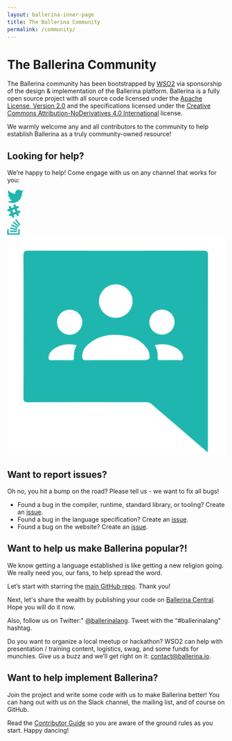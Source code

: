 ```yaml
---
layout: ballerina-inner-page
title: The Ballerina Community
permalink: /community/
---
```


# The Ballerina Community

The Ballerina community has been bootstrapped by <a href="https://wso2.com">WSO2</a> via sponsorship of the design & implementation of the Ballerina platform. Ballerina is a fully open source project with all source code licensed under the <a href="https://www.apache.org/licenses/LICENSE-2.0">Apache License, Version 2.0</a> and the specifications licensed under the <a href="https://creativecommons.org/licenses/by-nd/4.0">Creative Commons Attribution-NoDerivatives 4.0 International</a> license.

We warmly welcome any and all contributors to the community to help establish Ballerina as a truly community-owned resource!

## Looking for help?

We’re happy to help! Come engage with us on any channel that works for you:

<div class="col-sm-12 col-md-12 cBallerinaLearnWrapper cGrayWrapper cCommunityLinks">
  <div class="col-sm-12 col-md-3 cBoxContainer cCommunityIconsContainer">
      <div class="cBallerina-Box">
      <a class="cCommunityIcons" href="https://twitter.com/ballerinalang"><img src="/img/twitter.svg"></a>
      </div>
   </div>
   <div class="col-sm-12 col-md-3 cBoxContainer cCommunityIconsContainer">
      <div class="cBallerina-Box">
      <a class="cCommunityIcons" href="/community/slack"><img src="/img/slack.svg"></a>
      </div>
   </div>
      <div class="col-sm-12 col-md-3 cBoxContainer cCommunityIconsContainer">
      <div class="cBallerina-Box">
      <a class="cCommunityIcons" href="https://stackoverflow.com/questions/tagged/ballerina"><img src="/img/stackoverflow.svg"></a>
      </div>
   </div>
   <div class="col-sm-12 col-md-3 cBoxContainer cCommunityIconsContainer">
      <div class="cBallerina-Box">
      <a class="cCommunityIcons" href="https://groups.google.com/forum/#!forum/ballerina-dev"><img src="/img/google-groups.svg"></a>
      </div>
   </div>
</div>

<!-- ## Want to be kept up-to-date?

We run an announcement-only, no-marketing-spam mailing list that we will use to inform you of new releases and similar relevant information. If you’d like to join please submit the form below: 

(GDPR compliant mandatory consent click included!)

<form class="cFormContainerOS">
<label class="subscribeForm" id="subscribeFormLabelOS">Email Address</label>
<input class="cTextfieldstyle" maxlength="90" value="" id="emailUserOS" name="email" placeholder="I consent to join the email list" title="Email" type="text">
</form> -->

## Want to report issues? 

Oh no, you hit a bump on the road? Please tell us - we want to fix all bugs!

- Found a bug in the compiler, runtime, standard library, or tooling? Create an <a href="https://github.com/ballerina-platform/ballerina-lang/issues">issue</a>.
- Found a bug in the language specification? Create an <a href="https://github.com/ballerina-platform/ballerina-spec/issues">issue</a>.
- Found a bug on the website? Create an <a href="https://github.com/ballerina-platform/ballerina-dev-website/issues">issue</a>. 


## Want to help us make Ballerina popular?!

We know getting a language established is like getting a new religion going. We really need you, our fans, to help spread the word.

Let’s start with starring the <a href="https://github.com/ballerina-platform/ballerina-lang">main GitHub repo</a>. Thank you!

Next, let's share the wealth by publishing your code on <a href="https://central.ballerina.io">Ballerina Central</a>. Hope you will do it now.

Also, follow us on Twitter:" <a href="https://twitter.com/ballerinalang">@ballerinalang</a>. Tweet with the “#ballerinalang" hashtag.

Do you want to organize a local meetup or hackathon? WSO2 can help with presentation / training content, logistics, swag, and some funds for munchies. Give us a buzz and we’ll get right on it: <a href="mailto:contact@ballerina.io">contact@ballerina.io</a>.


## Want to help implement Ballerina?
Join the project and write some code with us to make Ballerina better! You can hang out with us on the Slack channel, the mailing list, and of course on GitHub.

Read the <a href="https://github.com/ballerina-platform/ballerina-lang/blob/master/CONTRIBUTING.md">Contributor Guide</a> so you are aware of the ground rules as you start. Happy dancing!


<style>
.nav > li.cVersionItem {
    display: none !important;
}
</style>
